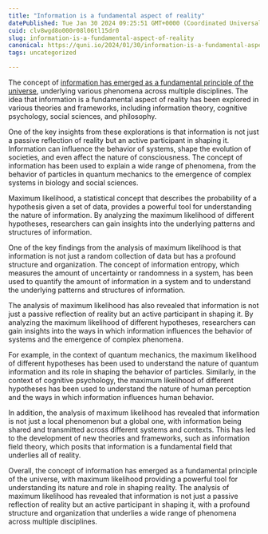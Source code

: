 ```yaml
---
title: "Information is a fundamental aspect of reality"
datePublished: Tue Jan 30 2024 09:25:51 GMT+0000 (Coordinated Universal Time)
cuid: clv8wgd8o000r08l06tl15dr0
slug: information-is-a-fundamental-aspect-of-reality
canonical: https://quni.io/2024/01/30/information-is-a-fundamental-aspect-of-reality/
tags: uncategorized

---
```


The concept of [information has emerged as a fundamental principle of the universe](https://quni.io/2024/01/28/information-theory-illuminates-a-potential-first-principle-of-nature/), underlying various phenomena across multiple disciplines. The idea that information is a fundamental aspect of reality has been explored in various theories and frameworks, including information theory, cognitive psychology, social sciences, and philosophy.

One of the key insights from these explorations is that information is not just a passive reflection of reality but an active participant in shaping it. Information can influence the behavior of systems, shape the evolution of societies, and even affect the nature of consciousness. The concept of information has been used to explain a wide range of phenomena, from the behavior of particles in quantum mechanics to the emergence of complex systems in biology and social sciences.

Maximum likelihood, a statistical concept that describes the probability of a hypothesis given a set of data, provides a powerful tool for understanding the nature of information. By analyzing the maximum likelihood of different hypotheses, researchers can gain insights into the underlying patterns and structures of information.

One of the key findings from the analysis of maximum likelihood is that information is not just a random collection of data but has a profound structure and organization. The concept of information entropy, which measures the amount of uncertainty or randomness in a system, has been used to quantify the amount of information in a system and to understand the underlying patterns and structures of information.

The analysis of maximum likelihood has also revealed that information is not just a passive reflection of reality but an active participant in shaping it. By analyzing the maximum likelihood of different hypotheses, researchers can gain insights into the ways in which information influences the behavior of systems and the emergence of complex phenomena.

For example, in the context of quantum mechanics, the maximum likelihood of different hypotheses has been used to understand the nature of quantum information and its role in shaping the behavior of particles. Similarly, in the context of cognitive psychology, the maximum likelihood of different hypotheses has been used to understand the nature of human perception and the ways in which information influences human behavior.

In addition, the analysis of maximum likelihood has revealed that information is not just a local phenomenon but a global one, with information being shared and transmitted across different systems and contexts. This has led to the development of new theories and frameworks, such as information field theory, which posits that information is a fundamental field that underlies all of reality.

Overall, the concept of information has emerged as a fundamental principle of the universe, with maximum likelihood providing a powerful tool for understanding its nature and role in shaping reality. The analysis of maximum likelihood has revealed that information is not just a passive reflection of reality but an active participant in shaping it, with a profound structure and organization that underlies a wide range of phenomena across multiple disciplines.